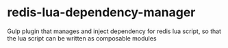 # redis-lua-dependency-manager
Gulp plugin that manages and inject dependency for redis lua script, so that the lua script can be written as composable modules
